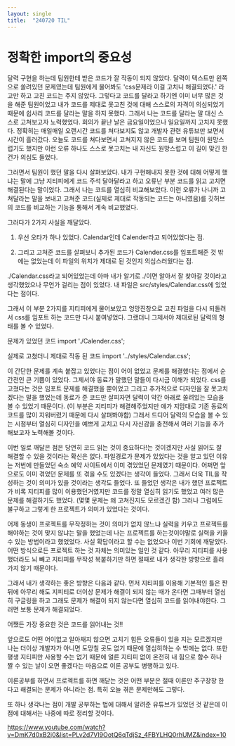 ```yaml
---
layout: single
title:  "240720 TIL"
---
```

# 정확한 import의 중요성

달력 구현을 하는데 팀원한테 받은 코드가 잘 작동이 되지 않았다. 달력이 텍스트만 왼쪽으로 쏠려있던 문제였는데 팀원에게 물어봐도 'css문제라 이걸 고치니 해결되었다.' 라고만 하고 고친 코드는 주지 않았다.
그렇다고 코드를 달라고 하기엔 이미 너무 많은 것을 해준 팀원이었고 내가 코드를 제대로 못고친 것에 대해 스스로의 자격이 의심되었기 때문에 쉽사리 코드를 달라는 말을 하지 못했다.
그래서 나는 코드를 달라는 말 대신 스스로 고쳐보고자 노력했었다. 회의가 끝난 날은 금요일이었으나 일요일까지 고치지 못했다. 정확히는 매일매일 오랜시간 코드를 쳐다보지도 않고 개발자 관련 유튜브만 보면서 시간이 흘러갔다. 오늘도 코드를 쳐다보면서 고쳐지지 않은 코드를 보며 팀원이 원망스럽기도 했지만 이런 오류 하나도 스스로 못고치는 내 자신도 원망스럽고 이 길이 맞긴 한건가 의심도 들었다.

그러면서 팀원이 했던 말을 다시 살펴보았다. 내가 구현해내지 못한 것에 대해 어떻게 했냐는 말에 그냥 지티피에게 코드 주석 달아달라고 하고 오류난 부분 코드를 읽고 고치면 해결된다는 말이었다. 
그래서 나는 코드를 열심히 비교해보았다. 이런 오류가 나니까 고쳐달라는 말을 보내고 고쳐준 코드(실제로 제대로 작동되는 코드는 아니였음)를 깃허브의 코드를 비교하는 기능을 통해서 계속 비교했었다.

그러다가 2가지 사실을 깨달았다.

1. 우선 오타가 하나 있었다. Calendar인데 Calender라고 되어있었다는 점. 

2. 그리고 고쳐준 코드를 살펴보니 추가된 코드가 Calender.css를 임포트해준 것 밖에는 없었는데 이 파일의 위치가 제대로 된 것인지 의심스러웠다는 점.

./Calendar.css라고 되어있었는데 아마 내가 알기로 ./이면 알아서 잘 찾아갈 것이라고 생각했었으나 무언가 걸리는 점이 있었다. 내 파일은 src/styles/Calendar.css에 있었다는 점이다. 

그래서 이 부분 2가지를 지티피에게 물어보았고 엉망진창으로 고친 파일을 다시 되돌려서 css를 임포트 하는 코드만 다시 붙여넣었다. 그랬더니 그제서야 제대로된 달력의 형태를 볼 수 있었다.

문제가 있었던 코드
import './Calender.css';

실제로 고쳤더니 제대로 작동 된 코드
import '../styles/Calendar.css';

이 간단한 문제를 계속 붙잡고 있었다는 점이 어이 없었고 문제를 해결했다는 점에서 순간전인 큰 기쁨이 있었다.
그제서야 동료가 말했던 말들이 다시금 이해가 되었다.
css를 고쳤다는 것은 임포트 문제를 해결했을 뿐이었고
그리고 추가적으로 디자인을 잘 못고치겠다는 말을 했었는데
동료가 준 코드만 살피자면 달력이 약간 아래로 쏠려있는 모습을 볼 수 있었기 때문이다. (이 부분은 지티피가 해결해주었지만 얘가 지맘대로 기존 동료의 코드를 많이 지워버렸기 때문에 다시 살펴봐야함)
그래서 드디어 달력의 모습을 볼 수 있는 시점부터 열심히 디자인을 예쁘게 고치고 다시 자신감을 충전해서 여러 기능을 추가해보고자 노력해볼 것이다.

이번 일로 깨달은 점은 당연히 코드 읽는 것이 중요하다!는 것이겠지만 사실 읽어도 잘 해결할 수 있을 것이라는 확신은 없다. 파일경로가 문제가 있었다는 것을 알고 있던 이유는 저번에 만들었던 숙소 예약 사이트에서 이미 겪었었던 문제였기 때문이다. 어쩌면 앞으로도 이미 겪었던 문제를 또 겪을 수도 있겠다는 생각이 들었다. 그래서 더욱 TIL을 작성하는 것이 의미가 있을 것이라는 생각도 들었다. 또 들었던 생각은 내가 했던 프로젝트가 비록 지티피를 많이 이용했던거였지만 코드를 정말 열심히 읽기도 했었고 여러 많은 문제를 해결하기도 했었다. (몇몇 문제는 왜 고쳐진지도 모르겠긴 함) 그러나 그럼에도 불구하고 그렇게 한 프로젝트가 의미가 있었다는 것이다.

어제 동생이 프로젝트를 무작정하는 것이 의미가 없지 않느냐 실력을 키우고 프로젝트를 해야하는 것이 맞지 않냐는 말을 했었는데 나는 프로젝트를 하는것이야말로 실력을 키울 수 있는 방법이라고 했었었다. 사실 확답이라고 할 수는 없었으나 이번 기회에 깨달았다. 어떤 방식으로든 프로젝트 하는 것 자체는 의미있는 일인 것 같다. 아무리 지티피를 사용했더라도 뇌 빼고 지티피를 무작성 복붙하기만 하면 절때로 내가 생각한 방향으로 흘러가지 않기 때문이다.

그래서 내가 생각하는 좋은 방향은 다음과 같다.
먼저 지티피를 이용해 기본적인 틀은 짠 뒤에
아무리 해도 지피티로 더이상 문제가 해결이 되지 않는 때가 온다면 그때부터 열심히 구글링을 하고
그래도 문제가 해결이 되지 않는다면 열심히 코드를 읽어내야한다. 그러면 보통 문제가 해결되었다.

어쨌든 가장 중요한 것은 코드를 읽어내는 것!!

앞으로도 어떤 어이없고 알아채지 않으면 고치기 힘든 오류들이 있을 지는 모르겠지만 나는 더이상 개발자가 아니면 도망칠 곳도 없기 때문에 열심히하는 수 밖에는 없다.
또한 평생 지티피만 사용할 수는 없기 때문에 얼른 지티피 없이 온전히 내 힘으로 함수 하나 짤 수 있는 날이 오면 좋겠다는 마음으로 이론 공부도 병행하고 있다.

이론공부를 하면서 프로젝트를 하면 깨닫는 것은 어떤 부분은 절때 이론만 주구장창 한다고 해결되는 문제가 아니라는 점. 특히 오늘 겪은 문제만해도 그렇다.

또 하나 생각나는 점이 개발 공부하는 법에 대해서 알려준 유튜브가 있었던 것 같은데 이 점에 대해서는 나중에 따로 정리할 것이다.

https://www.youtube.com/watch?v=DmK7d0xB2j0&list=PLv2d7VI9OotQ6qTdjSz_4FBYLHQ0rhUMZ&index=10